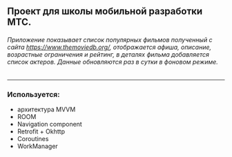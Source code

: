 ## Проект для школы мобильной разработки МТС.

###### Приложение показывает список популярных фильмов полученный с сайта https://www.themoviedb.org/, отображается афиша, описание, возрастные ограничения и рейтинг, в деталях фильма   добавляется список актеров. Данные обновляются раз в сутки в фоновом режиме.
---
### Используется:
* архитектура MVVM
* ROOM
* Navigation component
* Retrofit + Okhttp
* Coroutines
* WorkManager
 
